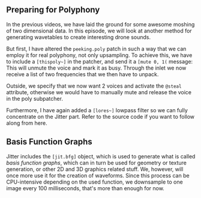 ## Preparing for Polyphony

In the previous videos, we have laid the ground for some awesome moshing of two dimensional data. In this episode, we will look at another method for generating wavetables to create interesting drone sounds.

But first, I have altered the `peeking.poly` patch in such a way that we can employ it for real polyphony, not only upsampling. To achieve this, we have to include a `[thispoly~]` in the patcher, and send it a `[mute 0, 1(` message: This will unmute the voice and mark it as busy. Through the inlet we now receive a list of two frequencies that we then have to unpack.

Outside, we specify that we now want 2 voices and activate the `@steal` attribute, otherwise we would have to manually mute and release the voice in the poly subpatcher.

Furthermore, I have again added a `[lores~]` lowpass filter so we can fully concentrate on the Jitter part. Refer to the source code if you want to follow along from here.

## Basis Function Graphs

Jitter includes the `[jit.bfg]` object, which is used to generate what is called _basis function graphs_, which can in turn be used for geometry or texture generation, or other 2D and 3D graphics related stuff. We, however, will once more use it for the creation of waveforms. Since this process can be CPU-intensive depending on the used function, we downsample to one image every 100 milliseconds, that's more than enough for now.


